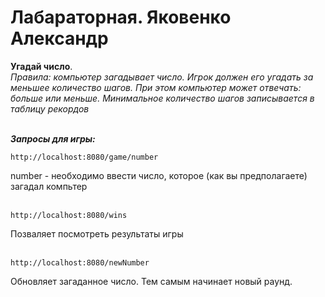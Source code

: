 # Лабараторная. Яковенко Александр

**Угадай число**. </br> 
*Правила: компьютер загадывает число. Игрок
должен его угадать за меньшее количество шагов. При этом компьютер
может отвечать: больше или меньше. Минимальное количество шагов
записывается в таблицу рекордов* </br> </br> 

***Запросы для игры:*** </br> 

```
http://localhost:8080/game/number
```
number - необходимо ввести число, которое (как вы предполагаете) загадал компьтер </br> </br>
```
http://localhost:8080/wins
```
Позваляет посмотреть результаты игры </br> </br>
```
http://localhost:8080/newNumber
```
Обновляет загаданное число. Тем самым начинает новый раунд.
